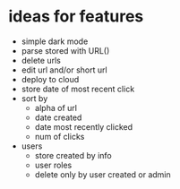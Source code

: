 # ideas for features

* simple dark mode
* parse stored with URL()
* delete urls
* edit url and/or short url
* deploy to cloud
* store date of most recent click
* sort by
  * alpha of url
  * date created
  * date most recently clicked
  * num of clicks
* users
  * store created by info
  * user roles
  * delete only by user created or admin
